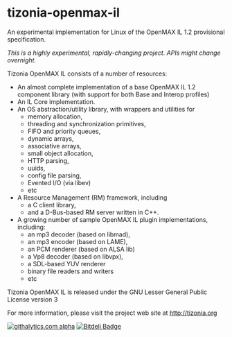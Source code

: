tizonia-openmax-il
==================

An experimental implementation for Linux of the OpenMAX IL 1.2 provisional
specification.

_This is a highly experimental, rapidly-changing project. APIs might change overnight._

Tizonia OpenMAX IL consists of a number of resources:

* An almost complete implementation of a base OpenMAX IL 1.2 component library
  (with support for both Base and Interop profiles)
* An IL Core implementation.
* An OS abstraction/utility library, with wrappers and utilities for
    * memory allocation,
    * threading and synchronization primitives,
    * FIFO and priority queues,
    * dynamic arrays,
    * associative arrays,
    * small object allocation,
    * HTTP parsing,
    * uuids,
    * config file parsing,
    * Evented I/O (via libev)
    * etc
* A Resource Management (RM) framework, including
  * a C client library,
  * and a D-Bus-based RM server written in C++.
* A growing number of sample OpenMAX IL plugin implementations, including:
  * an mp3 decoder (based on libmad),
  * an mp3 encoder (based on LAME),
  * an PCM renderer (based on ALSA lib)
  * a Vp8 decoder (based on libvpx),
  * a SDL-based YUV renderer
  * binary file readers and writers
  * etc

Tizonia OpenMAX IL is released under the GNU Lesser General Public License
version 3

For more information, please visit the project web site at http://tizonia.org

[![githalytics.com alpha](https://cruel-carlota.pagodabox.com/4770c19ac3ef04585d85aa79020c42c8 "githalytics.com")](http://githalytics.com/tizonia/tizonia-openmax-il)
[![Bitdeli Badge](https://d2weczhvl823v0.cloudfront.net/tizonia/tizonia-openmax-il/trend.png)](https://bitdeli.com/free "Bitdeli Badge")

